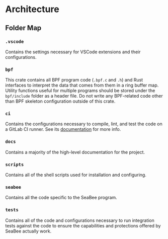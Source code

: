 # Architecture

## Folder Map

### `.vscode`

Contains the settings necessary for VSCode extensions and their configurations.

### `bpf`

This crate contains all BPF program code (`.bpf.c` and `.h`) and Rust interfaces
  to interpret the data that comes from them in a ring buffer map.
Utility functions useful for multiple programs should be stored under the
  `bpf/include` folder as a header file.
Do not write any BPF-related code other than BPF skeleton configuration outside
  of this crate.

### `ci`

Contains the configurations necessary to compile, lint, and test the code on a
  GitLab CI runner.
See its [documentation](ci.md) for more info.

### `docs`

Contains a majority of the high-level documentation for the project.

### `scripts`

Contains all of the shell scripts used for installation and configuring.

### `seabee`

Contains all the code specific to the SeaBee program.

### `tests`

Contains all of the code and configurations necessary
  to run integration tests against the code to ensure the capabilities
  and protections offered by SeaBee actually work.
